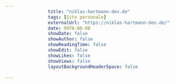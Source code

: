 ---
                title: "niklas-hartmann-dev.de"
                tags: [Sito personale]
                externalUrl: "https://niklas-hartmann-dev.de/"
                date: 9976-08-08
                showDate: false
                showAuthor: false
                showReadingTime: false
                showEdit: false
                showLikes: false
                showViews: false
                layoutBackgroundHeaderSpace: false
                ---

